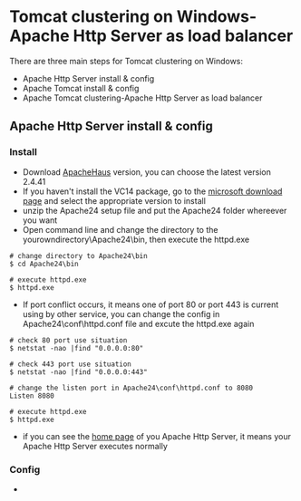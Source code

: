 # Tomcat clustering on Windows-Apache Http Server as load balancer 

There are three main steps for Tomcat clustering on Windows:

- Apache Http Server install & config
- Apache Tomcat install & config
- Apache Tomcat clustering-Apache Http Server as load balancer

## Apache Http Server install & config

### Install

- Download [ApacheHaus](https://www.apachehaus.com/cgi-bin/download.plx) version, you can choose the latest version 2.4.41
- If you haven't install the VC14 package, go to the [microsoft download page](https://www.microsoft.com/zh-tw/download/details.aspx?id=48145) and select the appropriate version to install
- unzip the Apache24 setup file and put the Apache24 folder whereever you want
- Open command line and change the directory to the yourowndirectory\Apache24\bin, then execute the httpd.exe

```
# change directory to Apache24\bin
$ cd Apache24\bin

# execute httpd.exe
$ httpd.exe
```

- If  port conflict occurs, it means one of port 80 or port 443 is current using by other service, you can change the config in Apache24\conf\httpd.conf file and excute the httpd.exe again

```
# check 80 port use situation
$ netstat -nao |find "0.0.0.0:80"

# check 443 port use situation
$ netstat -nao |find "0.0.0.0:443"

# change the listen port in Apache24\conf\httpd.conf to 8080
Listen 8080

# execute httpd.exe
$ httpd.exe
```

- if you can see the [home page](http://localhost:8080) of you Apache Http Server, it means your Apache Http Server executes normally

### Config

- 